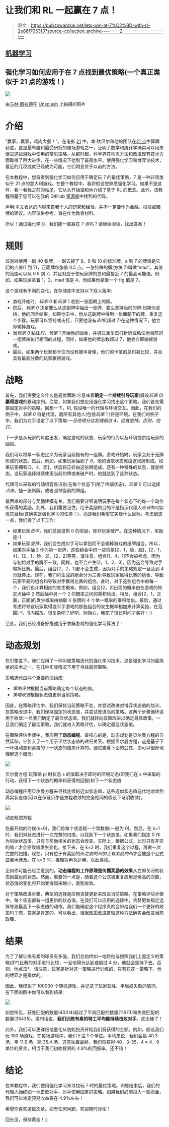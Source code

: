 # 让我们和 RL 一起赢在 7 点！

> 原文：<https://pub.towardsai.net/lets-win-at-7%C2%BD-with-rl-2e86f7053f3?source=collection_archive---------2----------------------->

## [机器学习](https://towardsai.net/p/category/machine-learning)

## 强化学习如何应用于在 7 点找到最优策略(一个真正类似于 21 点的游戏！)

![](img/fac3cdafdfb746e02d1ae3741382b62a.png)

由[马林·图拉德](https://unsplash.com/@mtulard?utm_source=medium&utm_medium=referral)在 [Unsplash](https://unsplash.com?utm_source=medium&utm_medium=referral) 上拍摄的照片

# 介绍

“赢家，赢家，鸡肉大餐！”。在电影 [21](https://en.wikipedia.org/wiki/21_(2008_film)) 中，本·坎贝尔和他的团队在[21 点](https://en.wikipedia.org/wiki/Blackjack)中算牌获胜，这是最有趣和最受研究的赌场游戏之一，证明了数学和统计学确实可以用来促进这些游戏中使用的常见策略。从那时起，科学界在构思方法和改进现有技术方面取得了巨大进步，在一些情况下达到了最高水平。使用强化学习和博弈论技术，最近的几项成就已经成为可能，它们明显优于以前的方法。

在本教程中，您将看到强化学习如何应用于确定玩 7 的最佳策略，7 是一种非常类似于 21 点的意大利游戏。在整个教程中，我将假设您熟悉强化学习。如果不是这样，看一看我之前的[帖子](https://towardsdatascience.com/reinforcement-learning-uncovered-135509cbbc4c)，它从头开始温和地介绍了基于 RL 的概念。此外，该教程将基于您可以在我的 GitHub [资源库](https://github.com/colibri17/sette_mezzo)中找到的代码。

声明:本文表达的内容来自我个人的研究和经验，并不一定要作为金融，投资或赌博的建议。内容仅供参考，旨在作为教育材料。

所以！通过强化学习，我们能一直赢在 7 点吗？请继续阅读，找出答案！

# 规则

该游戏使用一副 40 张牌，一副去掉了 8、9 和 10 的标准牌。a 到 7 的牌值是它们的点值(1 到 7)，正面牌每张值 0.5 点。一张特殊的牌(方块 7)叫做“mad”。其值的范围可以从 0.5 到 7，并且对应于使玩家牌的总和最接近 7 的最高可能值。例如，如果玩家拿着 1，2，mad 值是 4，而如果他拿着一个 fig 值是 7。

这个游戏有不同的变化。在存储库中支持以下双人版本:

*   游戏开始时，*玩家 0* 和*玩家 1* 收到一张面朝上的牌。
*   然后，*玩家 0* 决定要么从这副牌中抽出一张牌，要么坚持当前的牌:如果他坚持，他的回合结束，如果他击中，他从这副牌中得到一张面朝下的牌，重复这个步骤。玩家可以坚持或击打，只要他没有*击垮*(超过 7)在这种情况下，他立即输掉游戏。
*   当*玩家 0* 粘住*时，玩家 1* 开始他的回合，并通过重复击打新牌或粘住他当前的一组牌来执行相同的过程。同样，如果他的牌总数超过 7，他会立即输掉游戏。
*   最后，如果两个玩家都卡住而没有被半身像，他们的卡值的总和被比较，并且具有最高分数的玩家赢得游戏。

# 战略

首先，我们需要定义什么是最优策略:它意味着**确定一个持续引导玩家**(假设*玩家 0)* **赢得游戏**的移动序列。注意，如果我们想应用强化学习找出这个策略，我们首先需要固定对手的策略。回想一下，RL 假设唯一的代理与环境交互。因此，在我们的例子中，*玩家 0* 将是代理，而所有其他人(包括*玩家 1* )将是环境。在我们的例子中，我们为对手设定了以下策略:*一旦他得分达到或超过 4，他就坚持。否则，他打。*

下一步是从玩家的角度出发，确定游戏的状态、玩家的行为以及环境提供给玩家的回报。

我们可以将单一状态定义为玩家当前拥有的一组牌。游戏开始时，玩家会处于无牌形成的状态。然后，例如，如果玩家抽到了 6，他的当前状态就由这张牌形成。如果玩家拥有[3，4，面]，状态将正好由这些牌组成。还有一种特殊的状态，就是终态。当玩家选择继续使用当前的牌或者破产时，他就达到了这种状态。

代理可以采取的行动很容易识别:在每个状态下(除了终端状态)，*玩家 0* 可以选择*点击*，抽一张新牌，或者*坚持*当前的牌组。

最困难的部分与奖励建模有关。我们需要详细说明玩家在每个状态下的每一个动作所获得的奖励。此外，我们需要记住，给予奖励的目的不是指示代理人*应该如何*实现其目标(这确实是强化学习的任务！)，而是我们希望它实现什么目标。考虑到这一点，我们做了以下工作:

*   如果玩家*击中*，我们总是提供 0 的奖励，除非玩家破产。在这种情况下，奖励是-1
*   如果玩家*坚持*，我们会生成对手可以拿到而不会输掉游戏的纸牌组合。所以，如果对手抽 2 作为第一张牌，这些组合中的一些将是[2，1，脸，脸]，[2，1，4]，[2，1，脸，2]，[2，2]等等。请注意，组合[1，4，1]不会被考虑，因为与初始对手的牌不一致。同样，也不会产生[2，1，2，3]，因为这会导致对手输掉比赛。最后，组合[2，2，1]都不会生成，因为对手的策略规定一旦达到 4 分就停止。现在，我们将生成的组合分为三类:导致玩家赢得比赛的组合、导致玩家平局的组合和导致对手赢得比赛的组合。此时，对于这些组合中的每一个，我们也计算相应的发生概率。例如，组合[2，2]出现的概率由在游戏的特定点抽中 2 然后抽中另一个 2 的概率之间的乘积给出。相反，组合[2，1，正面，正面]的发生概率由抽取 4 张牌的 4 个单一概率的乘积给出。最后，通过考虑将导致玩家赢得或平手游戏的那些组合的发生概率相加来计算奖励，在范围[-1，1]内缩放。很复杂吧？好吧，别担心，我花了很长时间才装好！:)

至此，我们已经准备好描述用于求解游戏的强化学习算法了！

# 动态规划

在引擎盖下，我们应用了一种叫做策略迭代的强化学习技术。这是强化学习的最简单的技术之一，在几种实际情况下用于寻找最佳策略。

策略迭代由两个重要阶段组成:

*   *策略评估*根据当前策略确定每个状态的值。
*   *策略改进*根据状态值更新当前策略。

因此，在策略评估中，我们保持当前策略不变，并尝试改进对博弈状态值的估计。在策略改进中，我们保持固定的状态值，并尝试改进当前策略。这两个步骤循环适用于收敛:一旦我们确定了最佳状态值，我们就转向政策改进以确定最佳政策。一旦我们确定了最佳策略，我们就进入策略评估，以确定最佳状态值。

在策略评估步骤中，我应用了**动态编程**。最核心的是，动态规划是贝尔曼方程的自然延伸，它引入了一个用于评估状态值的递归关系。根据贝尔曼方程，这是基于下一环境动态和紧接的下一状态的值来计算的。通过查看下面的公式，您可以很好地理解这个概念:

![](img/af240f2d001c9d20fe9bdf2993b06c40.png)

贝尔曼方程:玩策略 pi 时状态 s 的值取决于即时的环境动态(即我们在 s 中采取的行动，获得下一个状态的概率和获得的回报)和下一个状态值

动态编程应用贝尔曼方程来寻找连续的近似状态值，这些近似状态值迭代地收敛到真实状态值(可以在保证贝尔曼方程收敛的完全相同的假设下证明收敛)。

![](img/909941c3ab66a8f057330d5216235440.png)

动态规划方程

在最开始的时候(k=0)，我们给每个状态赋一个常数值(一般为 0)。然后，在 k=1 时，我们对状态进行一次完整的扫描，以找到下一个状态值。如果我们指定 0 作为初始状态值，只有与奖励相关的状态会改变。实际上，根据公式，此时只有非空的值 *r* 才会导致值发生变化。接下来，在 k=2 时，我们重复这个过程，再做一次完整的扫描。现在，只有位于有奖励的州*之前的州加上有奖励的州*才会被这个公式显著地涉及。在 k=3 时，推理将再次适用，以此类推。

正如你可能已经注意到的，**动态编程的工作原理是传播奖励的效果**从立即关闭的状态到最远的状态。然而，重要的一点是，随着这个公式被重复应用足够高的次数，状态值的变化将开始变得越来越小，直到收敛。

对于策略改进步骤，典型的选择是应用贪婪更新来改进当前策略。在策略评估步骤中，每个状态都有一组更新的状态值。在我们可以应用的选择中，贪婪更新规定选择导致最高下一状态值的动作。我们能确定这个程序真的会带给我们一个更好的政策吗？嗯，答案是肯定的。可以看出，根据[政策改进定理](http://incompleteideas.net/book/first/ebook/node42.html#:~:text=In%20particular%2C%20the%20policy%20improvement,case%2C%20under%20the%20natural%20definition%3A&text=Instead%2C%20each%20maximizing%20action%20can,in%20the%20new%20greedy%20policy)这种方法确实会改进当前政策。

# **结果**

为了了解训练有素的球员有多强，我们会始终如一地将他与按照我们上面定义的策略(即*)比赛的对手进行比较，一旦他得分达到或超过 4 分，他就会坚持下去。否则，他点击*。请注意，玩家是针对这一策略进行训练的，只有在这一策略下，他的博弈才是最优的。

因此，我模拟了 100000 个随机游戏，并记录了玩家获胜、平局或失败的情况。在下面的图中你可以看到结果:

![](img/4371e05ff8f836d270432508c539b0ee.png)

如您所见，获胜匹配的数量(40314)超过了平局匹配的数量(11673)和失败匹配的数量(35435)。换句话说，**我们训练有素的特工平均能持续击败对手**。这太棒了！

此外，我们可以更详细地量化从初始投资开始我们将获得的金额。例如，假设我们玩 100 场游戏，在每场游戏中，我们下注 1 个单位。平均来说，我们会赢 40.3 场，平 11.6 场，输 35.4 场。这意味着最终，我们将获得 40，3–35，4 = 4，9 单位的资金，相当于我们初始投资的 4.9%的回报率。还不错！

# 结论

在本教程中，我们使用强化学习来寻找玩 7 时的最优策略。训练结束后，我们的代理人始终如一地击败对手，对手使用固定的策略。如果我们必须投入一些资金，我们可以肯定预期收益将在 4.9%左右！

希望你喜欢这篇文章。如有任何问题，欢迎随时评论！

回头见，保持黄金！:)
